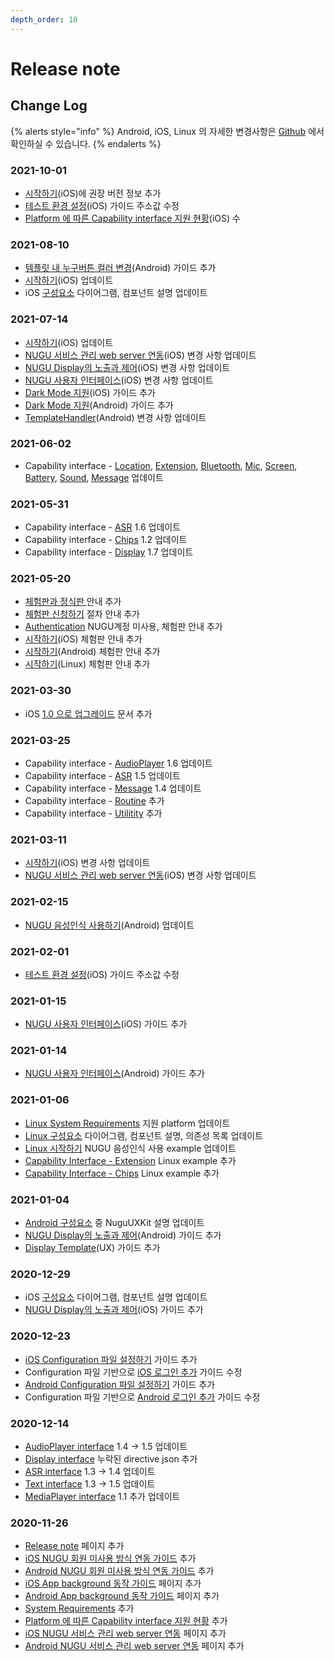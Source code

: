 ```yaml
---
depth_order: 10
---
```


# Release note

## Change Log

{% alerts style="info" %}
Android, iOS, Linux 의 자세한 변경사항은 [Github](source-code) 에서 확인하실 수 있습니다.
{% endalerts %}

### **2021-10-01**

* [시작하기](platform/ios/start)(iOS)에 권장 버전 정보 추가
* [테스트 환경 설정](platform/ios/testing_sdk_integration)(iOS) 가이드 주소값 수정
* [Platform 에 따른 Capability interface 지원 현황](capability-interface/#platform)(iOS) 수

### **2021-08-10**

* [템플릿 내 누구버튼 컬러 변경](platform/android/nugu-user-interface#nugubutton)(Android) 가이드 추가
* [시작하기](platform/ios/start)(iOS) 업데이트
* iOS [구성요소](platform/ios/component) 다이어그램, 컴포넌트 설명 업데이트

### 2021-07-14

* [시작하기](platform/ios/start)(iOS) 업데이트
* [NUGU 서비스 관리 web server 연동](platform/ios/web-server)(iOS) 변경 사항 업데이트
* [NUGU Display의 노출과 제어](platform/ios/nugu-display-template-server)(iOS) 변경 사항 업데이트
* [NUGU 사용자 인터페이스](platform/ios/nugu)(iOS) 변경 사항 업데이트
* [Dark Mode 지원](platform/ios/dark-mode)(iOS) 가이드 추가
* [Dark Mode 지원](platform/android/dark-mode)(Android) 가이드 추가
* [TemplateHandler](platform/android/nugu-display/templatehandler)(Android) 변경 사항 업데이트

### 2021-06-02

* Capability interface - [Location](capability-interface/location#locationagent), [Extension](capability-interface/extension#extensionagent), [Bluetooth](capability-interface/bluetooth#bluetoothagent), [Mic](capability-interface/mic#micagent), [Screen](capability-interface/screen#screenagent), [Battery](capability-interface/battery#batteryagent), [Sound](capability-interface/sound#soundagent), [Message](capability-interface/message#messageagent) 업데이트

### 2021-05-31

* Capability interface - [ASR](capability-interface/asr) 1.6 업데이트
* Capability interface - [Chips](capability-interface/chips) 1.2 업데이트
* Capability interface - [Display](capability-interface/display) 1.7 업데이트

### 2021-05-20

* [체험판과 정식판 ](describetrial)안내 추가
* [체험판 신청하기](trialprocess) 절차 안내 추가
* [Authentication](authentication) NUGU계정 미사용, 체험판 안내 추가
* [시작하기](platform/ios/start)(iOS) 체험판 안내 추가
* [시작하기](platform/android/start)(Android) 체험판 안내 추가
* [시작하기](platform/linux/start)(Linux) 체험판 안내 추가

### 2021-03-30

* iOS [1.0 으로 업그레이드](platform/ios/1.0) 문서 추가

### 2021-03-25

* Capability interface - [AudioPlayer](capability-interface/audioplayer) 1.6 업데이트
* Capability interface - [ASR](capability-interface/asr) 1.5 업데이트
* Capability interface - [Message](capability-interface/message) 1.4 업데이트
* Capability interface - [Routine](capability-interface/routine) 추가
* Capability interface - [Utilitity](capability-interface/utility) 추가

### 2021-03-11

* [시작하기](platform/ios/start)(iOS) 변경 사항 업데이트
* [NUGU 서비스 관리 web server 연동](platform/ios/web-server)(iOS) 변경 사항 업데이트

### 2021-02-15

* [NUGU 음성인식 사용하기](platform/android/start#step-5-nugu)(Android) 업데이트

### 2021-02-01

* [테스트 환경 설정](platform/ios/testing_sdk_integration)(iOS) 가이드 주소값 수정

### 2021-01-15

* [NUGU 사용자 인터페이스](platform/ios/nugu)(iOS) 가이드 추가

### 2021-01-14

* [NUGU 사용자 인터페이스](platform/android/nugu-user-interface)(Android) 가이드 추가

### 2021-01-06

* [Linux System Requirements](platform) 지원 platform 업데이트
* [Linux 구성요소](platform/linux/component) 다이어그램, 컴포넌트 설명, 의존성 목록 업데이트
* [Linux 시작하기](platform/linux/start) NUGU 음성인식 사용 example 업데이트
* [Capability Interface - Extension](capability-interface/extension) Linux example 추가
* [Capability Interface - Chips](capability-interface/chips) Linux example 추가

### 2021-01-04

* [Android 구성요소](platform/android/intro_components#undefined) 중 NuguUXKit 설명 업데이트
* [NUGU Display의 노출과 제어](platform/android/nugu-display)(Android) 가이드 추가
* [Display Template](sdk-design-guide/display-template)(UX) 가이드 추가

### 2020-12-29

* iOS [구성요소](platform/ios/component) 다이어그램, 컴포넌트 설명 업데이트
* [NUGU Display의 노출과 제어](platform/ios/nugu-display-template-server)(iOS) 가이드 추가

### 2020-12-23

* [iOS Configuration 파일 설정하기](platform/ios/start#configuration) 가이드 추가
* Configuration 파일 기반으로 [iOS 로그인 추가](platform/ios/start#step-4-nugu) 가이드 수정
* [Android Configuration 파일 설정하기](platform/android/start#configuration) 가이드 추가
* Configuration 파일 기반으로 [Android 로그인 추가](platform/android/start#step-4-nugu) 가이드 수정

### 2020-12-14

* [AudioPlayer interface](capability-interface/audioplayer) 1.4 -> 1.5 업데이트
* [Display interface](capability-interface/display) 누락된 directive json 추가
* [ASR interface](capability-interface/asr) 1.3 -> 1.4 업데이트
* [Text interface](capability-interface/text) 1.3 -> 1.5 업데이트
* [MediaPlayer interface](capability-interface/mediaplayer) 1.1 추가 업데이트

### 2020-11-26

* [Release note](release-note) 페이지 추가
* [iOS NUGU 회원 미사용 방식 연동 가이드](platform/ios/start#type2) 추가
* [Android NUGU 회원 미사용 방식 연동 가이드](platform/android/start#type2) 추가
* [iOS App background 동작 가이드](platform/ios/background) 페이지 추가
* [Android App background 동작 가이드](platform/android/background) 페이지 추가
* [System Requirements](platform/#system-requirements) 추가
* [Platform 에 따른 Capability interface 지원 현황](capability-interface/#platform) 추가
* [iOS NUGU 서비스 관리 web server 연동](platform/ios/web-server) 페이지 추가
* [Android NUGU 서비스 관리 web server 연동](platform/android/nugu-web-server) 페이지 추가

